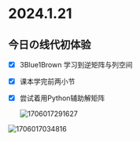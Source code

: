 # 2024.1.21
## 今日の线代初体验
- [x] 3Blue1Brown 学习到逆矩阵与列空间

- [x] 课本学完前两小节

- [x] 尝试着用Python辅助解矩阵

  ![1706017291627](C:\Users\86158\AppData\Roaming\Typora\typora-user-images\1706017291627.png)

![1706017034816](C:\Users\86158\AppData\Roaming\Typora\typora-user-images\1706017034816.png)